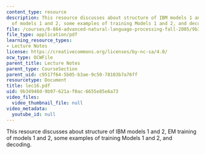 ```yaml
---
content_type: resource
description: This resource discusses about structure of IBM models 1 and 2, EM training
  of models 1 and 2, some examples of training Models 1 and 2, and decoding.
file: /courses/6-864-advanced-natural-language-processing-fall-2005/9b34948d9b97621af0ac6655e85e6a73_lec16.pdf
file_type: application/pdf
learning_resource_types:
- Lecture Notes
license: https://creativecommons.org/licenses/by-nc-sa/4.0/
ocw_type: OCWFile
parent_title: Lecture Notes
parent_type: CourseSection
parent_uid: c9517f64-5b05-b3ae-9c50-78103b7a76ff
resourcetype: Document
title: lec16.pdf
uid: 9b34948d-9b97-621a-f0ac-6655e85e6a73
video_files:
  video_thumbnail_file: null
video_metadata:
  youtube_id: null
---
```

This resource discusses about structure of IBM models 1 and 2, EM training of models 1 and 2, some examples of training Models 1 and 2, and decoding.